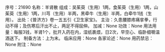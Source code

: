 序号：21690
名称：羊肾散
组成：吴茱萸（生用）1两，食茱萸（生用）1两，山茱萸（生用）1两，川芎（生用）半两，黑牵牛（生用）半两，白牵牛1钱（生用）。
出处：《普济方》卷一五五引《卫生家宝》。
主治：久患腰膝疼痛挛拳，行动不得；及伤寒后汗出不止，两足不得屈伸。
加减：None
功效：None
用法用量：每服3钱，羊肾1个，批开入药在内，湿纸裹煨，日2次，早空心、临卧细嚼温酒送下。
制备方法：上为末。
临床应用：None
各家论述：None
用药禁忌：None
附注：None
